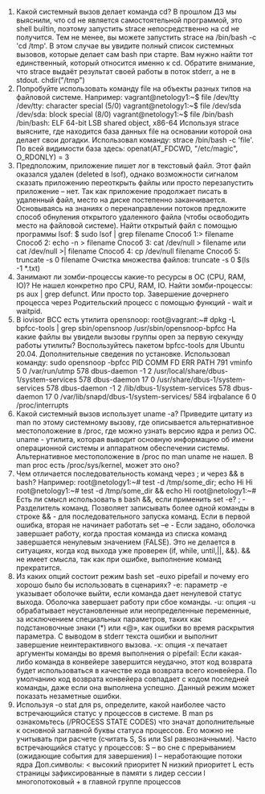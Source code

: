 1.	Какой системный вызов делает команда cd? В прошлом ДЗ мы выяснили, что cd не является самостоятельной программой, это shell builtin, поэтому запустить strace непосредственно на cd не получится. Тем не менее, вы можете запустить strace на /bin/bash -c 'cd /tmp'. В этом случае вы увидите полный список системных вызовов, которые делает сам bash при старте. Вам нужно найти тот единственный, который относится именно к cd. Обратите внимание, что strace выдаёт результат своей работы в поток stderr, а не в stdout.
chdir("/tmp")
2.	Попробуйте использовать команду file на объекты разных типов на файловой системе. Например:
vagrant@netology1:~$ file /dev/tty
/dev/tty: character special (5/0)
vagrant@netology1:~$ file /dev/sda
/dev/sda: block special (8/0)
vagrant@netology1:~$ file /bin/bash
/bin/bash: ELF 64-bit LSB shared object, x86-64
Используя strace выясните, где находится база данных file на основании которой она делает свои догадки.
Использовал команду: strace /bin/bash -c 'file'.
По всей видимости  база здесь: openat(AT_FDCWD, "/etc/magic", O_RDONLY) = 3
3.	Предположим, приложение пишет лог в текстовый файл. Этот файл оказался удален (deleted в lsof), однако возможности сигналом сказать приложению переоткрыть файлы или просто перезапустить приложение – нет. Так как приложение продолжает писать в удаленный файл, место на диске постепенно заканчивается. Основываясь на знаниях о перенаправлении потоков предложите способ обнуления открытого удаленного файла (чтобы освободить место на файловой системе).
Найти открытый файл с помощью программы lsof:
$ sudo lsof | grep filename
Способ 1:> filename
Способ 2: echo -n > filename
Способ 3: cat /dev/null > filename или  cat /dev/null >| filename
Способ 4: cp /dev/null filename
Способ 5: truncate -s 0 filename
Очистка множества файлов: truncate -s 0 $(ls -1 *.txt)
4.	Занимают ли зомби-процессы какие-то ресурсы в ОС (CPU, RAM, IO)?
Не нашел конкретно про CPU, RAM, IO.
Найти зомби-процессы: ps aux | grep defunct. Или просто top.
Завершение дочернего процесса через Родительский процесс с помощью функций -  wait и waitpid.
5.	В iovisor BCC есть утилита opensnoop:
root@vagrant:~# dpkg -L bpfcc-tools | grep sbin/opensnoop
/usr/sbin/opensnoop-bpfcc
На какие файлы вы увидели вызовы группы open за первую секунду работы утилиты? Воспользуйтесь пакетом bpfcc-tools для Ubuntu 20.04. Дополнительные сведения по установке.
Использовал команду: sudo opensnoop -bpfcc
PID    COMM               FD ERR PATH
791    vminfo              5   0 /var/run/utmp
578    dbus-daemon        -1   2 /usr/local/share/dbus-1/system-services
578    dbus-daemon        17   0 /usr/share/dbus-1/system-services
578    dbus-daemon        -1   2 /lib/dbus-1/system-services
578    dbus-daemon        17   0 /var/lib/snapd/dbus-1/system-services/
584    irqbalance          6   0 /proc/interrupts
6.	Какой системный вызов использует uname -a? Приведите цитату из man по этому системному вызову, где описывается альтернативное местоположение в /proc, где можно узнать версию ядра и релиз ОС.
uname - утилита, которая выводит основную информацию об имени операционной системы и аппаратном обеспечении системы. 
Альтернативное местоположение в /proc по man uname не нашел. В man proc есть /proc/sys/kernel, может это оно?
7.	Чем отличается последовательность команд через ; и через && в bash? Например:
root@netology1:~# test -d /tmp/some_dir; echo Hi
Hi
root@netology1:~# test -d /tmp/some_dir && echo Hi
root@netology1:~#
Есть ли смысл использовать в bash &&, если применить set -e?
; - Разделитель команд. Позволяет записывать более одной команды в строке
&& - для последовательного запуска команд. Если в первой ошибка, вторая не начинает работать
set –e  - Если задано, оболочка завершает работу, когда простая команда из списка команд завершается ненулевым значением (FALSE). Это не делается в ситуациях, когда код выхода уже проверен (if, while, until,||, &&).    && не имеет смысла, так как при ошибке, выполнение команд прекратится.
8.	Из каких опций состоит режим bash set -euxo pipefail и почему его хорошо было бы использовать в сценариях?
-e: параметр -e указывает оболочке выйти, если команда дает ненулевой статус выхода. Оболочка завершает работу при сбое команды.
-u: опция -u обрабатывает неустановленные или неопределенные переменные, за исключением специальных параметров, таких как подстановочные знаки (*) или «@», как ошибки во время раскрытия параметра. С выводом в stderr текста ошибки и выполнит завершение неинтерактивного вызова.
-x: опция -x печатает аргументы команды во время выполнения
o pipefail: Если какая-либо команда в конвейере завершится неудачно, этот код возврата будет использоваться в качестве кода возврата всего конвейера. По умолчанию код возврата конвейера совпадает с кодом последней команды, даже если она выполнена успешно.
Данный режим может показать незаметные ошибки.
9.	Используя -o stat для ps, определите, какой наиболее часто встречающийся статус у процессов в системе. В man ps ознакомьтесь (/PROCESS STATE CODES) что значат дополнительные к основной заглавной буквы статуса процессов. Его можно не учитывать при расчете (считать S, Ss или Ssl равнозначными).
Часто встречающийся статус у процессов:
S – во сне с прерыванием (ожидающие события для завершения)
I – неработающие потоки ядра
Доп.символы:
<    высокий приоритет
               N    низкий приоритет
               L    есть страницы зафиксированные в памяти
               s    лидер сессии
               l    многопотоковый
               +    в главной группе процессов






 







































